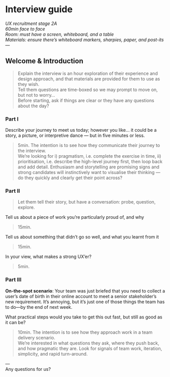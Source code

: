 # Interview guide 
_UX recruitment stage 2A_  
_60min face to face_  
_Room: must have a screen, whiteboard, and a table_  
_Materials: ensure there’s whiteboard markers, sharpies, paper, and post-its_  
—  
  
  
## Welcome & Introduction  
> Explain the interview is an hour exploration of their experience and design approach, and that materials are provided for them to use as they wish.  
Tell them questions are time-boxed so we may prompt to move on, but not to worry…  
Before starting, ask if things are clear or they have any questions about the day?


### Part I  
  
Describe your journey to meet us today; however you like… it could be a story, a picture, or interpretive dance — but in five minutes or less.  
> 5min. The intention is to see how they communicate their journey to the interview.  
We’re looking for i) pragmatism, i.e. complete the exercise in time, ii) prioritisation, i.e. describe the high-level journey first, then loop back and add detail. Enthusiasm and storytelling are promising signs and strong candidates will instinctively want to visualise their thinking — do they quickly and clearly get their point across?
  
  
### Part II
> Let them tell their story, but have a conversation: probe, question, explore.  
  
Tell us about a piece of work you’re particularly proud of, and why  
> 15min.  
  
Tell us about something that didn’t go so well, and what you learnt from it  
> 15min.  
  
In your view, what makes a strong UX’er?  
> 5min.  
  
  
### Part III  
  
**On-the-spot scenario**: Your team was just briefed that you need to collect a user’s date of birth in their online account to meet a senior stakeholder’s new requirement. It’s annoying, but it’s just one of those things the team has to do—by the end of next week.  
  
What practical steps would you take to get this out fast, but still as good as it can be?  
> 10min. The intention is to see how they approach work in a team delivery scenario.  
We’re interested in what questions they ask, where they push back, and how pragmatic they are. Look for signals of team work, iteration, simplicity, and rapid turn-around.  
  
  
—  
Any questions for us?  
